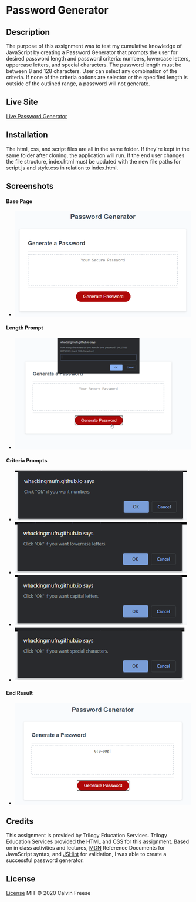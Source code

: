 # Password Generator

## Description
The purpose of this assignment was to test my cumulative knowledge of JavaScript by creating a Password Generator that prompts the user for desired password length and password criteria: numbers, lowercase letters, uppercase letters, and special characters. The password length must be between 8 and 128 characters. User can select any combination of the criteria. If none of the criteria options are selector or the specified length is outside of the outlined range, a password will not generate.

## Live Site
[Live Password Generator]()

## Installation
The html, css, and script files are all in the same folder. If they're kept in the same folder after cloning, the application will run. If the end user changes the file structure, index.html must be updated with the new file paths for script.js and style.css in relation to index.html.


## Screenshots
#### Base Page
- ![Password Generator Base Page Screenshot](./Assets/03-javascript-homework-demo.png)

#### Length Prompt
- ![Password Generator Length Prompt Screenshot](./Assets/Length_Prompt.png)

#### Criteria Prompts
- ![Prompt for Numbers](./Assets/confirm_numbers.png)
- ![Prompt for Lowercase Letters](./Assets/confirm_lowercase.png)
- ![Prompt for Uppercase Letters](./Assets/confirm_uppercase1.png)
- ![Prompt for Special Characters](./Assets/confirm_special_characters.png)

#### End Result
- ![End Result](./Assets/end_result1.png)


## Credits
This assignment is provided by Trilogy Education Services. Trilogy Education Services provided the HTML and CSS for this assignment. Based on in class activities and lectures, [MDN](https://developer.mozilla.org/en-US/) Reference Documents for JavaScript syntax, and [JSHint](https://jshint.com/) for validation, I was able to create a successful password generator.

## License

[License]()
MIT &copy; 2020 Calvin Freese